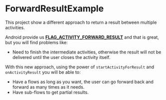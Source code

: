 # ForwardResultExample
This project show a different approach to return a result between multiple activities. 

Android provide us [**FLAG_ACTIVITY_FORWARD_RESULT**](http://developer.android.com/reference/android/content/Intent.html#FLAG_ACTIVITY_FORWARD_RESULT) and that is great, but you will find problems like:

- Need to finish the intermediate activities, otherwise the result will not be delivered until the user closes the activity itself.

With this new approach, using the power of `startActivityForResult` and `onActivityResult` you will be able to:

- Have a flows as long as you want, the user can go forward back and forward as many times as it needs.
- Have sub-flows to get partial results.
